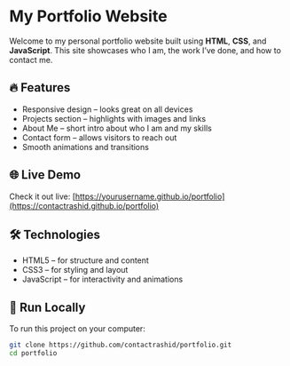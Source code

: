 # My Portfolio Website

Welcome to my personal portfolio website built using **HTML**, **CSS**, and **JavaScript**. This site showcases who I am, the work I’ve done, and how to contact me.

## 🔥 Features

- Responsive design – looks great on all devices
- Projects section – highlights with images and links
- About Me – short intro about who I am and my skills
- Contact form – allows visitors to reach out
- Smooth animations and transitions

## 🌐 Live Demo

Check it out live: [https://yourusername.github.io/portfolio](https://contactrashid.github.io/portfolio)

## 🛠 Technologies

- HTML5 – for structure and content
- CSS3 – for styling and layout
- JavaScript – for interactivity and animations 

## 🚀 Run Locally

To run this project on your computer:

```bash
git clone https://github.com/contactrashid/portfolio.git
cd portfolio
